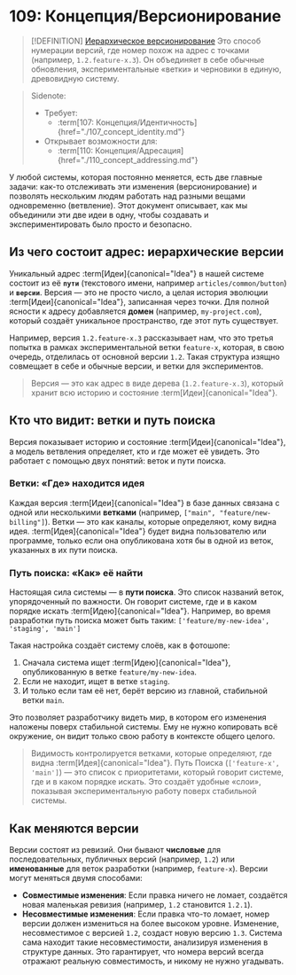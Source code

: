 # 109: Концепция/Версионирование

> [!DEFINITION] [Иерархическое версионирование](./000_glossary.md)
> Это способ нумерации версий, где номер похож на адрес с точками (например, `1.2.feature-x.3`). Он объединяет в себе обычные обновления, экспериментальные «ветки» и черновики в единую, древовидную систему.

> Sidenote:
> - Требует:
>   - :term[107: Концепция/Идентичность]{href="./107_concept_identity.md"}
> - Открывает возможности для:
>   - :term[110: Концепция/Адресация]{href="./110_concept_addressing.md"}

У любой системы, которая постоянно меняется, есть две главные задачи: как-то отслеживать эти изменения (версионирование) и позволять нескольким людям работать над разными вещами одновременно (ветвление). Этот документ описывает, как мы объединили эти две идеи в одну, чтобы создавать и экспериментировать было просто и безопасно.

## Из чего состоит адрес: иерархические версии

Уникальный адрес :term[Идеи]{canonical="Idea"} в нашей системе состоит из её **`пути`** (текстового имени, например `articles/common/button`) и **`версии`**. Версия — это не просто число, а целая история эволюции :term[Идеи]{canonical="Idea"}, записанная через точки. Для полной ясности к адресу добавляется **домен** (например, `my-project.com`), который создаёт уникальное пространство, где этот путь существует.

Например, версия `1.2.feature-x.3` рассказывает нам, что это третья попытка в рамках экспериментальной ветки `feature-x`, которая, в свою очередь, отделилась от основной версии `1.2`. Такая структура изящно совмещает в себе и обычные версии, и ветки для экспериментов.

> Версия — это как адрес в виде дерева (`1.2.feature-x.3`), который хранит всю историю и состояние :term[Идеи]{canonical="Idea"}.

## Кто что видит: ветки и путь поиска

Версия показывает историю и состояние :term[Идеи]{canonical="Idea"}, а модель ветвления определяет, кто и где может её увидеть. Это работает с помощью двух понятий: веток и пути поиска.

### Ветки: «Где» находится идея

Каждая версия :term[Идеи]{canonical="Idea"} в базе данных связана с одной или несколькими **ветками** (например, `["main", "feature/new-billing"]`). Ветки — это как каналы, которые определяют, кому видна идея. :term[Идея]{canonical="Idea"} будет видна пользователю или программе, только если она опубликована хотя бы в одной из веток, указанных в их пути поиска.

### Путь поиска: «Как» её найти

Настоящая сила системы — в **пути поиска**. Это список названий веток, упорядоченный по важности. Он говорит системе, где и в каком порядке искать :term[Идею]{canonical="Idea"}. Например, во время разработки путь поиска может быть таким: `['feature/my-new-idea', 'staging', 'main']`

Такая настройка создаёт систему слоёв, как в фотошопе:

1.  Сначала система ищет :term[Идею]{canonical="Idea"}, опубликованную в ветке `feature/my-new-idea`.
2.  Если не находит, ищет в ветке `staging`.
3.  И только если там её нет, берёт версию из главной, стабильной ветки `main`.

Это позволяет разработчику видеть мир, в котором его изменения наложены поверх стабильной системы. Ему не нужно копировать всё окружение, он видит только свою работу в контексте общего целого.

> Видимость контролируется ветками, которые определяют, где видна :term[Идея]{canonical="Idea"}.
> Путь Поиска (`['feature-x', 'main']`) — это список с приоритетами, который говорит
> системе, где и в каком порядке искать. Это создаёт удобные «слои»,
> показывая экспериментальную работу поверх стабильной системы.

## Как меняются версии

Версии состоят из ревизий. Они бывают **числовые** для последовательных, публичных версий (например, `1.2`) или **именованные** для веток разработки (например, `feature-x`). Версии могут меняться двумя способами:

- **Совместимые изменения**: Если правка ничего не ломает, создаётся новая маленькая ревизия (например, `1.2` становится `1.2.1`).
- **Несовместимые изменения**: Если правка что-то ломает, номер версии должен измениться на более высоком уровне. Изменение, несовместимое с версией `1.2`, создаст новую версию `1.3`. Система сама находит такие несовместимости, анализируя изменения в структуре данных. Это гарантирует, что номера версий всегда отражают реальную совместимость, и никому не нужно угадывать.